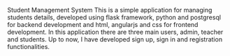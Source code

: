 Student Management System
    This is a simple application for managing students details, developed using flask framework, python and postgresql for backend development and html, angularjs and css for frontend development. In this application there are three main users, admin, teacher and students. Up to now, I have developed sign up, sign in and registration functionalities.
    
    
